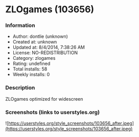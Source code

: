 # ZLOgames (103656)

### Information
- Author: dontlie (unknown)
- Created at: unknown
- Updated at: 8/4/2014, 7:38:26 AM
- License: NO-REDISTRIBUTION
- Category: zlogames
- Rating: undefined
- Total installs: 58
- Weekly installs: 0


### Description
ZLOgames optimized for widescreen


### Screenshots (links to userstyles.org)
![https://userstyles.org/style_screenshots/103656_after.jpeg](https://userstyles.org/style_screenshots/103656_after.jpeg)


